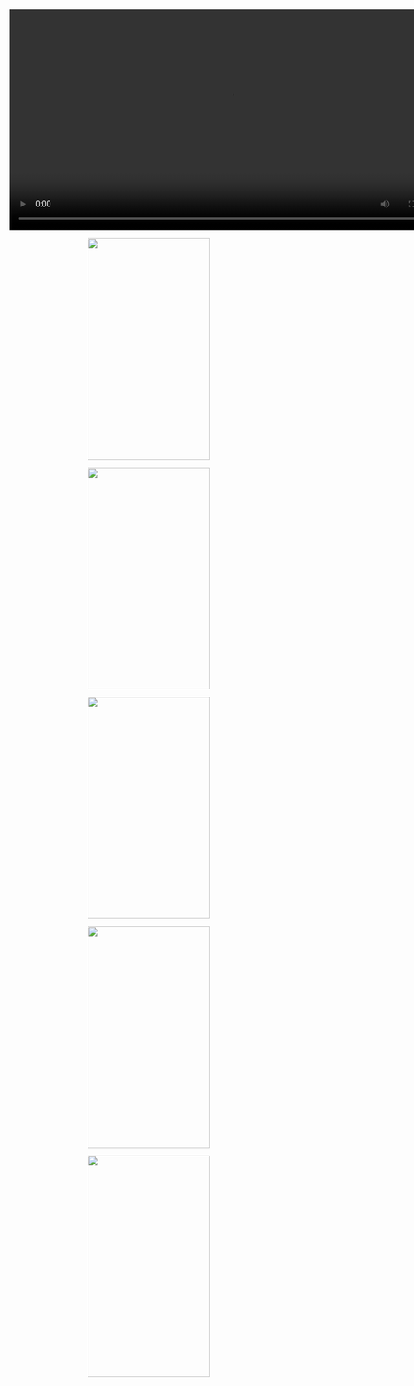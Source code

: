 <div align="center">
<video src="https://github.com/Shahnawazk7944/Simple_Age_Calculator/assets/74444644/f99df446-18c7-425e-887d-3b2690fffc31" height="400" ></video>
</div>

<p align="center"><img src="" width="220" height="400" ></p>
<p align="center"><img src="" width="220" height="400" ></p>
<p align="center"><img src="" width="220" height="400" ></p>
<p align="center"><img src="" width="220" height="400" ></p>
<p align="center"><img src="" width="220" height="400" ></p>
